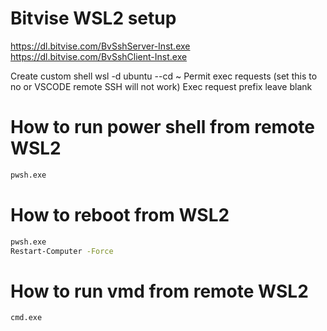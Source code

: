 # Bitvise WSL2 setup
https://dl.bitvise.com/BvSshServer-Inst.exe
https://dl.bitvise.com/BvSshClient-Inst.exe

Create custom shell
wsl -d ubuntu --cd ~
Permit exec requests (set this to no or VSCODE remote SSH will not work)
Exec request prefix leave blank

# How to run power shell from remote WSL2
```bash
pwsh.exe
```

# How to reboot from WSL2
```bash
pwsh.exe
Restart-Computer -Force
```

# How to run vmd from remote WSL2
```bash
cmd.exe
```
